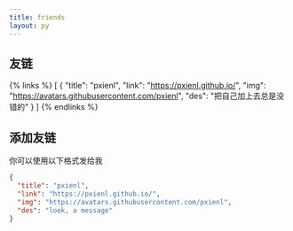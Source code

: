 ```yaml
---
title: friends
layout: py
---
```


## 友链

{% links %}
[
 {
  "title": "pxienl",
  "link": "https://pxienl.github.io/",
  "img": "https://avatars.githubusercontent.com/pxienl",
  "des": "把自己加上去总是没错的"
 }
]
{% endlinks %}

## 添加友链

你可以使用以下格式发给我

```json
{
  "title": "pxienl",
  "link": "https://pxienl.github.io/",
  "img": "https://avatars.githubusercontent.com/pxienl",
  "des": "look, a message"
}
```
